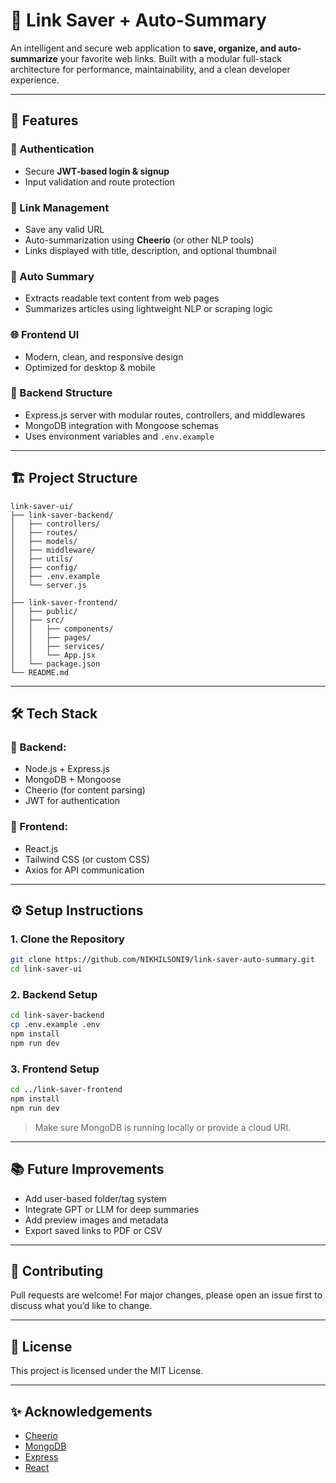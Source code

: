 # 📌 Link Saver + Auto-Summary

An intelligent and secure web application to **save, organize, and auto-summarize** your favorite web links. Built with a modular full-stack architecture for performance, maintainability, and a clean developer experience.

---

## 🚀 Features

### 🔐 Authentication

* Secure **JWT-based login & signup**
* Input validation and route protection

### 🔗 Link Management

* Save any valid URL
* Auto-summarization using **Cheerio** (or other NLP tools)
* Links displayed with title, description, and optional thumbnail

### 🧠 Auto Summary

* Extracts readable text content from web pages
* Summarizes articles using lightweight NLP or scraping logic

### 🌐 Frontend UI

* Modern, clean, and responsive design
* Optimized for desktop & mobile

### 🧱 Backend Structure

* Express.js server with modular routes, controllers, and middlewares
* MongoDB integration with Mongoose schemas
* Uses environment variables and `.env.example`

---

## 🏗️ Project Structure

```
link-saver-ui/
├── link-saver-backend/
│   ├── controllers/
│   ├── routes/
│   ├── models/
│   ├── middleware/
│   ├── utils/
│   ├── config/
│   ├── .env.example
│   └── server.js
│
├── link-saver-frontend/
│   ├── public/
│   ├── src/
│   │   ├── components/
│   │   ├── pages/
│   │   ├── services/
│   │   └── App.jsx
│   └── package.json
└── README.md
```

---

## 🛠️ Tech Stack

### 🔧 Backend:

* Node.js + Express.js
* MongoDB + Mongoose
* Cheerio (for content parsing)
* JWT for authentication

### 🎨 Frontend:

* React.js
* Tailwind CSS (or custom CSS)
* Axios for API communication

---

## ⚙️ Setup Instructions

### 1. Clone the Repository

```bash
git clone https://github.com/NIKHILSONI9/link-saver-auto-summary.git
cd link-saver-ui
```

### 2. Backend Setup

```bash
cd link-saver-backend
cp .env.example .env
npm install
npm run dev
```

### 3. Frontend Setup

```bash
cd ../link-saver-frontend
npm install
npm run dev
```

> Make sure MongoDB is running locally or provide a cloud URI.

---

## 📚 Future Improvements

* Add user-based folder/tag system
* Integrate GPT or LLM for deep summaries
* Add preview images and metadata
* Export saved links to PDF or CSV

---

## 🤝 Contributing

Pull requests are welcome! For major changes, please open an issue first to discuss what you’d like to change.

---

## 📄 License

This project is licensed under the MIT License.

---

## ✨ Acknowledgements

* [Cheerio](https://cheerio.js.org/)
* [MongoDB](https://www.mongodb.com/)
* [Express](https://expressjs.com/)
* [React](https://reactjs.org/)
